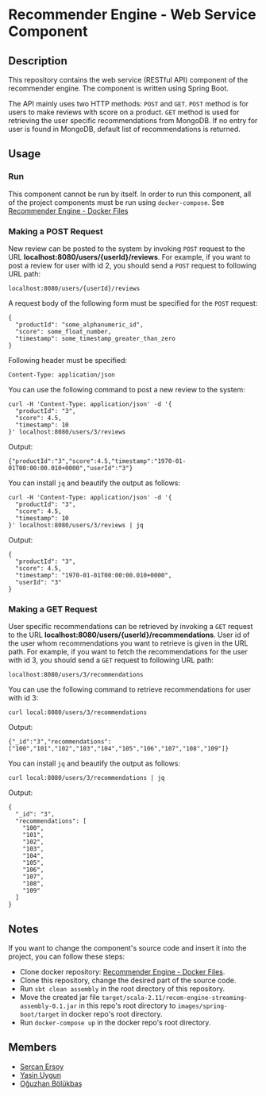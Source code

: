 # Recommender Engine - Web Service Component

## Description
This repository contains the web service (RESTful API) component of the recommender engine. The component is written using Spring Boot.

The API mainly uses two HTTP methods: `POST` and `GET`. `POST` method is for users to make reviews with score on a product. `GET` method is used for retrieving the user specific recommendations from MongoDB. If no entry for user is found in MongoDB, default list of recommendations is returned.

## Usage
### Run
This component cannot be run by itself. In order to run this component, all of the project components must be run using `docker-compose`. See [Recommender Engine - Docker Files](https://github.com/trendyol-data-eng-summer-intern-2019/recom-engine-docker)

### Making a POST Request
New review can be posted to the system by invoking `POST` request to the URL **localhost:8080/users/{userId}/reviews**. For example, if you want to post a review for user with id 2, you should send a `POST` request to following URL path:
```
localhost:8080/users/{userId}/reviews
```

A request body of the following form must be specified for the `POST` request:
```
{
  "productId": "some_alphanumeric_id",
  "score": some_float_number,
  "timestamp": some_timestamp_greater_than_zero
}
```

Following header must be specified:
```
Content-Type: application/json
```

You can use the following command to post a new review to the system:
```
curl -H 'Content-Type: application/json' -d '{
  "productId": "3",
  "score": 4.5,
  "timestamp": 10
}' localhost:8080/users/3/reviews
```

Output:
```
{"productId":"3","score":4.5,"timestamp":"1970-01-01T00:00:00.010+0000","userId":"3"}
```

You can install `jq` and beautify the output as follows:
```
curl -H 'Content-Type: application/json' -d '{
  "productId": "3",
  "score": 4.5,
  "timestamp": 10
}' localhost:8080/users/3/reviews | jq
```

Output:
```
{
  "productId": "3",
  "score": 4.5,
  "timestamp": "1970-01-01T00:00:00.010+0000",
  "userId": "3"
}
```

### Making a GET Request
User specific recommendations can be retrieved by invoking a `GET` request to the URL **localhost:8080/users/{userId}/recommendations**. User id of the user whom recommendations you want to retrieve is given in the URL path. For example, if you want to fetch the recommendations for the user with id 3, you should send a `GET` request to following URL path:
```
localhost:8080/users/3/recommendations
```

You can use the following command to retrieve recommendations for user with id 3:
```
curl local:8080/users/3/recommendations
```

Output:
```
{"_id":"3","recommendations":["100","101","102","103","104","105","106","107","108","109"]}
```

You can install `jq` and beautify the output as follows:
```
curl local:8080/users/3/recommendations | jq
```
Output:
```
{
  "_id": "3",
  "recommendations": [
    "100",
    "101",
    "102",
    "103",
    "104",
    "105",
    "106",
    "107",
    "108",
    "109"
  ]
}
```

## Notes
If you want to change the component's source code and insert it into the project, you can follow these steps:
- Clone docker repository: [Recommender Engine - Docker Files](https://github.com/trendyol-data-eng-summer-intern-2019/recom-engine-docker).
- Clone this repository, change the desired part of the source code.
- Run `sbt clean assembly` in the root directory of this repository.
- Move the created jar file `target/scala-2.11/recom-engine-streaming-assembly-0.1.jar` in this repo's root directory to `images/spring-boot/target` in docker repo's root directory.
- Run `docker-compose up` in the docker repo's root directory.

## Members
- [Sercan Ersoy](https://github.com/sercanersoy)
- [Yasin Uygun](https://github.com/yasinuygun)
- [Oğuzhan Bölükbaş](https://github.com/oguzhan-bolukbas)
